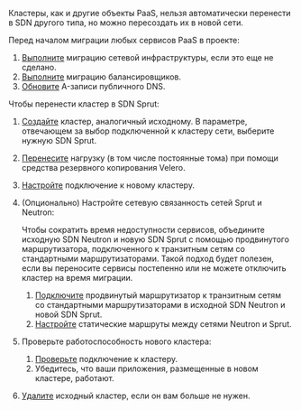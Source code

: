 Кластеры, как и другие объекты PaaS, нельзя автоматически перенести в SDN другого типа, но можно пересоздать их в новой сети.

Перед началом миграции любых сервисов PaaS в проекте:

1. [Выполните](../../iaas) миграцию сетевой инфраструктуры, если это еще не сделано.
1. [Выполните](../balancers) миграцию балансировщиков.
1. [Обновите](../dns) A-записи публичного DNS.

Чтобы перенести кластер в SDN Sprut:

1. [Создайте](/ru/kubernetes/k8s/instructions/create-cluster) кластер, аналогичный исходному. В параметре, отвечающем за выбор подключенной к кластеру сети, выберите нужную SDN Sprut.
1. [Перенесите](/ru/kubernetes/k8s/how-to-guides/velero-backup) нагрузку (в том числе постоянные тома) при помощи средства резервного копирования Velero.
1. [Настройте](/ru/kubernetes/k8s/connect/kubectl#connect) подключение к новому кластеру.
1. (Опционально) Настройте сетевую связанность сетей Sprut и Neutron:

    Чтобы сократить время недоступности сервисов, объедините исходную SDN Neutron и новую SDN Sprut с помощью продвинутого маршрутизатора, подключенного к транзитным сетям со стандартными маршрутизаторами. Такой подход будет полезен, если вы переносите сервисы постепенно или не можете отключить кластер на время миграции.

    1. [Подключите](/ru/networks/vnet/how-to-guides/onpremise-connect/advanced-router) продвинутый маршрутизатор к транзитным сетям со стандартными маршрутизаторами в исходной SDN Neutron и новой SDN Sprut.
    1. [Настройте](/ru/networks/vnet/how-to-guides/onpremise-connect/advanced-router#6_nastroyte_staticheskie_marshruty_mezhdu_setyami) статические маршруты между сетями Neutron и Sprut.

1. Проверьте работоспособность нового кластера:

    1. [Проверьте](/ru/kubernetes/k8s/connect/kubectl#check_connection) подключение к кластеру.
    2. Убедитесь, что ваши приложения, размещенные в новом кластере, работают.

1. [Удалите](/ru/kubernetes/k8s/instructions/manage-cluster#delete_cluster) исходный кластер, если он вам больше не нужен.
